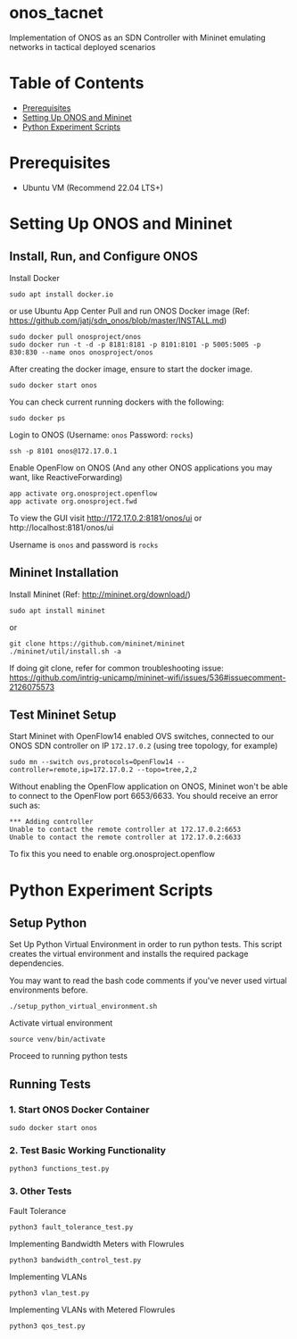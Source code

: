 # onos_tacnet
Implementation of ONOS as an SDN Controller with Mininet emulating networks in tactical deployed scenarios

# Table of Contents
- [Prerequisites](#prerequisites)
- [Setting Up ONOS and Mininet](#setting-up-onos-and-mininet)
- [Python Experiment Scripts](#python-experiment-scripts)

# Prerequisites
- Ubuntu VM (Recommend 22.04 LTS+)

# Setting Up ONOS and Mininet
## Install, Run, and Configure ONOS
Install Docker
```
sudo apt install docker.io
```
or use Ubuntu App Center
Pull and run ONOS Docker image (Ref: https://github.com/jatj/sdn_onos/blob/master/INSTALL.md)
```
sudo docker pull onosproject/onos
sudo docker run -t -d -p 8181:8181 -p 8101:8101 -p 5005:5005 -p 830:830 --name onos onosproject/onos
```
After creating the docker image, ensure to start the docker image.
```
sudo docker start onos
```
You can check current running dockers with the following:
```
sudo docker ps
```
Login to ONOS (Username: ```onos```  Password: ```rocks```)
```
ssh -p 8101 onos@172.17.0.1
```
Enable OpenFlow on ONOS (And any other ONOS applications you may want, like ReactiveForwarding)
```
app activate org.onosproject.openflow
app activate org.onosproject.fwd
```
To view the GUI visit http://172.17.0.2:8181/onos/ui or http://localhost:8181/onos/ui

Username is ```onos``` and password is ```rocks```

## Mininet Installation
Install Mininet (Ref: http://mininet.org/download/)
```
sudo apt install mininet
```
or
```
git clone https://github.com/mininet/mininet
./mininet/util/install.sh -a
```
If doing git clone, refer for common troubleshooting issue: https://github.com/intrig-unicamp/mininet-wifi/issues/536#issuecomment-2126075573

## Test Mininet Setup
Start Mininet with OpenFlow14 enabled OVS switches, connected to our ONOS SDN controller on IP ```172.17.0.2``` (using tree topology, for example)
```
sudo mn --switch ovs,protocols=OpenFlow14 --controller=remote,ip=172.17.0.2 --topo=tree,2,2
```

Without enabling the OpenFlow application on ONOS, Mininet won't be able to connect to the OpenFlow port 6653/6633. You should receive an error such as: 
```
*** Adding controller
Unable to contact the remote controller at 172.17.0.2:6653
Unable to contact the remote controller at 172.17.0.2:6633
```
To fix this you need to enable org.onosproject.openflow

# Python Experiment Scripts
## Setup Python
Set Up Python Virtual Environment in order to run python tests.
This script creates the virtual environment and installs the required package dependencies. 

You may want to read the bash code comments if you've never used virtual environments before.
```
./setup_python_virtual_environment.sh
```
Activate virtual environment
```
source venv/bin/activate
```
Proceed to running python tests

## Running Tests
### 1. Start ONOS Docker Container
```
sudo docker start onos
```

### 2. Test Basic Working Functionality
```
python3 functions_test.py
```

### 3. Other Tests
Fault Tolerance
```
python3 fault_tolerance_test.py
```

Implementing Bandwidth Meters with Flowrules
```
python3 bandwidth_control_test.py
```

Implementing VLANs
```
python3 vlan_test.py
```

Implementing VLANs with Metered Flowrules
```
python3 qos_test.py
```